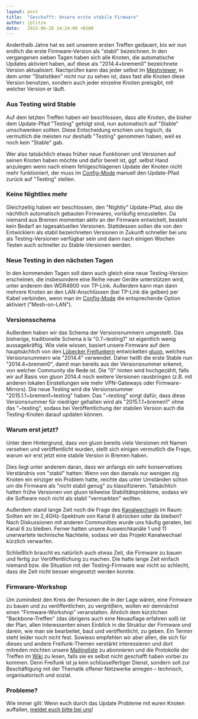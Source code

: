 ```yaml
---
layout: post
title:  "Geschafft: Unsere erste stabile Firmware"
author: jplitza
date:   2015-06-28 14:24:00 +0200
---
```

Anderthalb Jahre hat es seit unserem ersten Treffen gedauert, bis wir nun endlich die erste Firmware-Version als "stabil" bezeichnen. In den vergangenen sieben Tagen haben sich alle Knoten, die automatische Updates aktiviert haben, auf diese als "2014.4+bremen0" bezeichnete Version aktualisiert. Nachprüfen kann das jeder selbst im [Meshviewer], in dem unter "Statistiken" nicht nur zu sehen ist, dass fast alle Knoten diese Version benutzen, sondern auch jeder einzelne Knoten preisgibt, mit welcher Version er läuft.

[Meshviewer]: http://bremen.freifunk.net/meshviewer/

### Aus Testing wird Stable
Auf dem letzten Treffen haben wir beschlossen, dass alle Knoten, die bisher dem Update-Pfad "Testing" gefolgt sind, nun automatisch auf "Stable" umschwenken sollten. Diese Entscheidung erschien uns logisch, da vermutlich die meisten nur deshalb "Testing" genommen haben, weil es noch kein "Stable" gab.

Wer also tatsächlich etwas früher neue Funktionen und Versionen auf seinen Knoten haben möchte und dafür bereit ist, ggf. selbst Hand anzulegen wenn nach einem fehlgeschlagenen Update der Knoten nicht mehr funktioniert, der muss im [Config-Mode] manuell den Update-Pfad zurück auf "Testing" stellen.

[Config-Mode]: http://bremen.freifunk.net/faq.html#wie-kann-ich-meine-knoteneinstellungen-ndern

### Keine Nightlies mehr
Gleichzeitig haben wir beschlossen, den "Nightly" Update-Pfad, also die nächtlich automatisch gebauten Firmwares, vorläufig einzustellen. Da niemand aus Bremen momentan aktiv an der Firmware entwickelt, besteht kein Bedarf an tagesaktuellen Versionen. Stattdessen sollen die von den Entwicklern als stabil bezeichneten Versionen in Zukunft schneller bei uns als Testing-Versionen verfügbar sein und dann nach einigen Wochen Testen auch schneller zu Stable-Versionen werden.

### Neue Testing in den nächsten Tagen
In den kommenden Tagen soll dann auch gleich eine neue Testing-Version erscheinen, die insbesondere eine Reihe neuer Geräte unterstützen wird, unter anderem den WDR4900 von TP-Link. Außerdem kann man dann mehrere Knoten an den LAN-Anschlüssen (bei TP-Link die gelben) per Kabel verbinden, wenn man im [Config-Mode] die entsprechende Option aktiviert ("Mesh-on-LAN").

### Versionsschema
Außerdem haben wir das Schema der Versionsnummern umgestellt. Das bisherige, traditionelle Schema à la "0.7~testing1" ist eigentlich wenig aussagekräftig. Wie viele wissen, basiert unsere Firmware auf dem hauptsächlich von den [Lübecker Freifunkern](http://luebeck.freifunk.net/) entwickelten [gluon](http://gluon.readthedocs.org/), welches Versionsnummern wie "2014.4" verwendet. Daher heißt die erste Stable nun "2014.4+bremen0", damit man bereits aus der Versionsnummer erkennt, von welcher Community die Rede ist. Die "0" hinten wird hochgezählt, falls wir auf Basis von gluon 2014.4 noch weitere Versionen rausbringen (z.B. mit anderen lokalen Einstellungen wie mehr VPN-Gateways oder Firmware-Mirrors). Die neue Testing wird die Versionsnummer "2015.1.1+bremen1~testing" haben: Das "~testing" sorgt dafür, dass diese Versionsnummer für niedriger gehalten wird als "2015.1.1+bremen1" ohne das "~testing", sodass bei Veröffentlichung der stabilen Version auch die Testing-Knoten darauf updaten können.

### Warum erst jetzt?
Unter dem Hintergrund, dass von gluon bereits viele Versionen mit Namen versehen und veröffentlicht wurden, stellt sich einigen vermutlich die Frage, warum wir erst jetzt eine stabile Version in Bremen haben.

Dies liegt unter anderem daran, dass wir anfangs ein sehr konservatives Verständnis von "stabil" hatten: Wenn von den damals nur wenigen zig Knoten ein einziger ein Problem hatte, reichte das unter Umständen schon um die Firmware als "nicht stabil genug" zu klassifizieren. Tatsächlich hatten frühe Versionen von gluon teilweise Stabilitätsprobleme, sodass wir die Software noch nicht als stabil "vermarkten" wollten.

Außerdem stand lange Zeit noch die Frage des [Kanalwechsel]s im Raum: Sollten wir im 2,4GHz-Spektrum von Kanal 6 abrücken oder da bleiben? Nach Diskussionen mit anderen Communities wurde uns häufig geraten, bei Kanal 6 zu bleiben. Ferner hatten unsere Ausweichkanäle 1 und 11 unerwartete technische Nachteile, sodass wir das Projekt Kanalwechsel kürzlich verwarfen.

Schließlich braucht es natürlich auch etwas Zeit, die Firmware zu bauen und fertig zur Veröffentlichung zu machen. Die hatte lange Zeit einfach niemand bzw. die Situation mit der Testing-Firmware war nicht so schlecht, dass die Zeit nicht besser eingesetzt werden konnte.

[Kanalwechsel]: /blog/2014/09/21/Auswertung-Kanalanalyse.html

### Firmware-Workshop
Um zumindest den Kreis der Personen die in der Lage wären, eine Firmware zu bauen und zu veröffentlichen, zu vergrößern, wollen wir demnächst einen "Firmware-Workshop" veranstalten. Ähnlich dem kürzlichen "Backbone-Treffen" (das übrigens auch eine Neuauflage erfahren soll) ist der Plan, allen Interessenten einen Einblick in die Struktur der Firmware und darein, wie man sie bearbeitet, baut und veröffentlicht, zu geben. Ein Termin steht leider noch nicht fest. Sowieso empfehlen wir aber allen, die sich für dieses und andere Freifunk-Themen verstärkt interessieren und dort mitreden möchten unsere [Mailingliste] zu abonnieren und die Protokolle der Treffen im [Wiki] zu lesen, falls sie es selbst nicht geschafft haben vorbei zu kommen. Denn Freifunk ist ja kein schlüsselfertiger Dienst, sondern soll zur Beschäftigung mit der Thematik offener Netzwerke anregen – technisch, organisatorisch und sozial.

[Mailingliste]: https://lists.ffhb.de/mailman/listinfo/ff-bremen/
[Wiki]: http://wiki.bremen.freifunk.net

### Probleme?
Wie immer gilt: Wenn euch durch das Update Probleme mit euren Knoten auffallen, [meldet euch bitte bei uns](/kontakt.html)!
